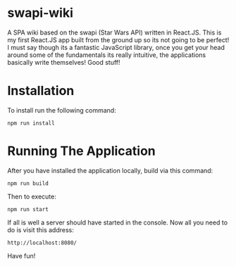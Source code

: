 # swapi-wiki
A SPA wiki based on the swapi (Star Wars API) written in React.JS. This is my first React.JS app built from the ground up so its not going to be perfect! I must say though its a fantastic JavaScript library, once you get your head around some of the fundamentals its really intuitive, the applications basically write themselves! Good stuff!

# Installation
To install run the following command:

    npm run install

# Running The Application
After you have installed the application locally, build via this command:

    npm run build

Then to execute:

    npm run start

If all is well a server should have started in the console. Now all you need to do is visit this address:

    http://localhost:8080/

Have fun!
